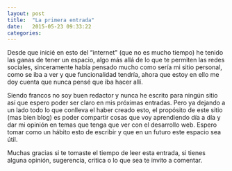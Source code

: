 ```yaml
---
layout: post
title:  "La primera entrada"
date:   2015-05-23 09:33:22
categories:
---
```


Desde que inicié en esto del “internet" (que no es mucho tiempo) he tenido las ganas de tener un espacio, algo más allá de lo que te permiten las redes sociales, sinceramente había pensado mucho como sería mi sitio personal, como se iba a ver y que funcionalidad tendría, ahora que estoy en ello me doy cuenta que nunca pensé que iba hacer allí. 

Siendo francos no soy buen redactor y nunca he escrito para ningún sitio así que espero poder ser claro en mis próximas entradas. Pero ya dejando a un lado todo lo que conlleva el haber creado esto, el propósito de este sitio (mas bien blog) es poder compartir cosas que voy aprendiendo día a día y dar mi opinión en temas que tenga que ver con el desarrollo web. Espero tomar como un hábito esto de escribir y que en un futuro este espacio sea útil.

Muchas gracias si te tomaste el tiempo de leer esta entrada, si tienes alguna opinión, sugerencia, critica o lo que sea te invito a comentar.


[jekyll]:      http://jekyllrb.com
[jekyll-gh]:   https://github.com/jekyll/jekyll
[jekyll-help]: https://github.com/jekyll/jekyll-help
